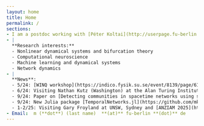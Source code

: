 ```yaml
---
layout: home
title: Home
permalink: /
sections:
- I am a postdoc working with [Péter Koltai](http://userpage.fu-berlin.de/peterkoltai/index.html) and [Gary Froyland](https://web.maths.unsw.edu.au/~froyland/) at FU-Berlin. In 2022 I obtained my PhD under [Hil Meijer](https://wwwhome.ewi.utwente.nl/~meijerhge/) titled 'Data, models and transitions in computational neuroscience: bottom-up and top-down approaches' at the University of Twente, see [here]({{site.url}}{{site.baseurl}}/assets/thesis.pdf).
- |
  **Research interests:**
  - Nonlinear dynamical systems and bifurcation theory
  - Computational neuroscience
  - Machine learning and dynamical systems
  - Network dynamics
- |
  **News**:
  - 5/24: [WINQ workshop](https://indico.fysik.su.se/event/8139/page/617-week-2-new-challenges-in-high-dimensional-complex-dynamical-systems) on quantum and complex systems, Stockholm.
  - 6/24: Visiting Nathan Kutz (Washington) at the Alan Turing Institute, London
  - 9/24: Paper on [Detecting communities in spacetime networks using spectral methods](https://arxiv.org/abs/2409.11984) with a fun example on US politics. 
  - 9/24: New Julia package [TemporalNetworks.jl](https://github.com/mkalia94/TemporalNetworks.jl/)!
  - 1-2/25: Visiting Gary Froyland at UNSW, Sydney and [ANZIAM 2025](https://www.anziam.org.au/tiki-read_article.php?articleId=60).
- Email:  m (**dot**) (last name)  **(at)** fu-berlin **(dot)** de
---
```




